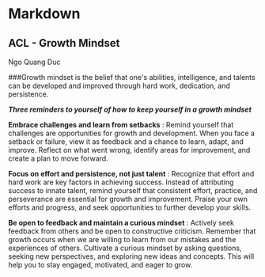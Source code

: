 # Markdown

## ACL - Growth Mindset
Ngo Quang Duc

###Growth mindset is the belief that one's abilities, intelligence, and talents can be developed and improved through hard work, dedication, and persistence.

***Three reminders to yourself of how to keep yourself in a growth mindset***

**Embrace challenges and learn from setbacks** : Remind yourself that challenges are opportunities for growth and development. When you face a setback or failure, view it as feedback and a chance to learn, adapt, and improve. Reflect on what went wrong, identify areas for improvement, and create a plan to move forward.

**Focus on effort and persistence, not just talent** : Recognize that effort and hard work are key factors in achieving success. Instead of attributing success to innate talent, remind yourself that consistent effort, practice, and perseverance are essential for growth and improvement. Praise your own efforts and progress, and seek opportunities to further develop your skills.

**Be open to feedback and maintain a curious mindset** : Actively seek feedback from others and be open to constructive criticism. Remember that growth occurs when we are willing to learn from our mistakes and the experiences of others. Cultivate a curious mindset by asking questions, seeking new perspectives, and exploring new ideas and concepts. This will help you to stay engaged, motivated, and eager to grow.
